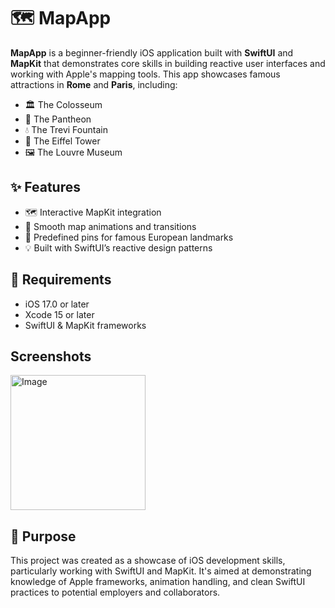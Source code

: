 # 🗺️ MapApp

**MapApp** is a beginner-friendly iOS application built with **SwiftUI** and **MapKit** that demonstrates core skills in building reactive user interfaces and working with Apple's mapping tools. This app showcases famous attractions in **Rome** and **Paris**, including:

- 🏛️ The Colosseum  
- 🕍 The Pantheon  
- 💧 The Trevi Fountain  
- 🗼 The Eiffel Tower  
- 🖼️ The Louvre Museum  

## ✨ Features

- 🗺️ Interactive MapKit integration
- 🔁 Smooth map animations and transitions
- 📍 Predefined pins for famous European landmarks
- 💡 Built with SwiftUI’s reactive design patterns

## 📱 Requirements

- iOS 17.0 or later <br>
- Xcode 15 or later <br>
- SwiftUI & MapKit frameworks

## Screenshots
<img width="216" alt="Image" src="https://github.com/user-attachments/assets/d44a6bf3-f1a5-4504-892b-f59403e70bca" />

## 🧭 Purpose

This project was created as a showcase of iOS development skills, particularly working with SwiftUI and MapKit. It's aimed at demonstrating knowledge of Apple frameworks, animation handling, and clean SwiftUI practices to potential employers and collaborators.
